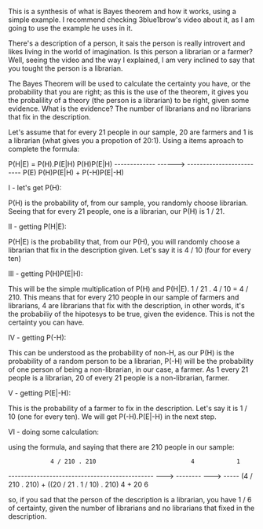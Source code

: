 This is a synthesis of what is Bayes theorem and how it works, using a simple example. I recommend checking 3blue1brow's video about it, as I am going to use the example he uses in it.

There's a description of a person, it sais the person is really introvert and likes living in the world of imagination. Is this person a librarian or a farmer?
Well, seeing the video and the way I explained, I am very inclined to say that you tought the person is a librarian.

The Bayes Theorem will be used to calculate the certainty you have, or the probability that you are right; as this is the use of the theorem, it gives you the probalility of a theory (the person
is a librarian) to be right, given some evidence. What is the evidence? The number of librarians and no librarians that fix in the description.

Let's assume that for every 21 people in our sample, 20 are farmers and 1 is a librarian (what gives you a propotion of 20:1). Using a items aproach to complete the formula:

P(H|E) =  P(H).P(E|H)                     P(H)P(E|H)
         -------------   ------>   -------------------------
             P(E)                  P(H)P(E|H) + P(-H)P(E|-H)

I - let's get P(H):

P(H) is the probability of, from our sample, you randomly choose librarian. Seeing that for every 21 people, one is a librarian, our P(H) is 1 / 21.

II - getting P(H|E):

P(H|E) is the probability that, from our P(H), you will randomly choose a librarian that fix in the description given. Let's say it is 4 / 10 (four for every ten)

III - getting P(H)P(E|H):

This will be the simple multiplication of P(H) and P(H|E). 1 / 21 . 4 / 10 = 4 / 210. This means that for every 210 people in our sample of farmers and librarians, 4 are librarians
that fix with the description, in other words, it's the probabiliy of the hipotesys to be true, given the evidence. This is not the certainty you can have.

IV - getting P(-H):

This can be understood as the probability of non-H, as our P(H) is the probability of a random person to be a librarian, P(-H) will be the probability of one person of being a non-librarian,
in our case, a farmer. As 1 every 21 people is a librarian, 20 of every 21 people is a non-librarian, farmer.

V - getting P(E|-H):

This is the probability of a farmer to fix in the description. Let's say it is 1 / 10 (one for every ten). We will get P(-H).P(E|-H) in the next step.

VI - doing some calculation:

using the formula, and saying that there are 210 people in our sample:

                4 / 210 . 210                           4            1
----------------------------------------------  ---> -------- ---> -----
 (4 / 210 . 210) + ((20 / 21 . 1 / 10) . 210)         4 + 20         6

so, if you sad that the person of the description is a librarian, you have 1 / 6 of certainty, given the number of librarians and no librarians that fixed in the description.
